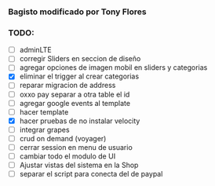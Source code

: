 ### Bagisto modificado por Tony Flores

### TODO:

- [ ] adminLTE
- [ ] corregir Sliders en seccion de diseño
- [ ] agregar opciones de imagen mobil en sliders y categorias
- [x] eliminar el trigger al crear categorias
- [ ] reparar migracion de address
- [ ] oxxo pay separar a otra table el id
- [ ] agregar google events al template
- [ ] hacer template
- [x] hacer pruebas de no instalar velocity
- [ ] integrar grapes
- [ ] crud on demand (voyager)
- [ ] cerrar session en menu de usuario
- [ ] cambiar todo el modulo de UI
- [ ] Ajustar vistas del sistema en la Shop
- [ ] separar el script para conecta del de paypal
